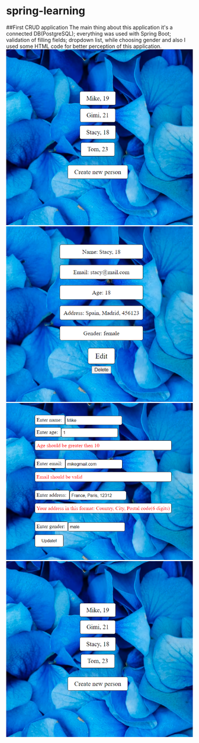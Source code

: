 # spring-learning
##First CRUD application
The main thing about this application it's a connected DB(PostgreSQL); everything was used with Spring Boot; validation of filling fields;
dropdown list, while choosing gender and also I used some HTML code for better perception of this application.
![List of registered people](screenshots/ShowPage.png)
![You can check info about person and delete person](screenshots/PersonInfo.png)
![Update info about person](screenshots/Updating.png)
![And create new person](screenshots/ShowPage.png)
